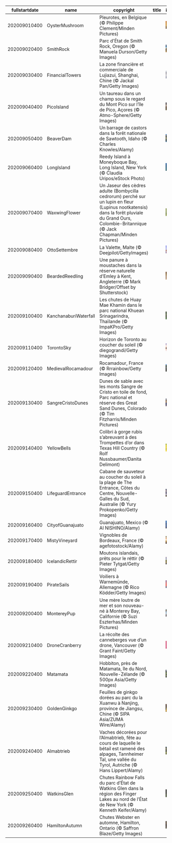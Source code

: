 |fullstartdate|name|copyright|title|image|
|--|--|--|--|--|
202009010400|OysterMushroom|Pleurotes, en Belgique (© Philippe Clement/Minden Pictures)||![](/fr-CA/2020/09/202009010400OysterMushroom.jpg)|
202009020400|SmithRock|Parc d'État de Smith Rock, Oregon (© Manuela Durson/Getty Images)||![](/fr-CA/2020/09/202009020400SmithRock.jpg)|
202009030400|FinancialTowers|La zone financière et commerciale de Lujiazui, Shanghai, Chine (© Jackal Pan/Getty Images)||![](/fr-CA/2020/09/202009030400FinancialTowers.jpg)|
202009040400|PicoIsland|Un taureau dans un champ sous le regard du Mont Pico sur l’île de Pico, Açores (© Atmo-Sphere/Getty Images)||![](/fr-CA/2020/09/202009040400PicoIsland.jpg)|
202009050400|BeaverDam|Un barrage de castors dans la forêt nationale de Sawtooth, Idaho (© Charles Knowles/Alamy)||![](/fr-CA/2020/09/202009050400BeaverDam.jpg)|
202009060400|LongIsland|Reedy Island à Moneyboque Bay, Long Island, New York (© Claudia Uripos/eStock Photo)||![](/fr-CA/2020/09/202009060400LongIsland.jpg)|
202009070400|WaxwingFlower|Un Jaseur des cèdres adulte (Bombycilla cedrorum) perché sur un lupin en fleur (Lupinus nootkatensis) dans la forêt pluviale du Grand Ours, Colombie-Britannique (© Jack Chapman/Minden Pictures)||![](/fr-CA/2020/09/202009070400WaxwingFlower.jpg)|
202009080400|OttoSettembre|La Valette, Malte (© Deejpilot/GettyImages)||![](/fr-CA/2020/09/202009080400OttoSettembre.jpg)|
202009090400|BeardedReedling|Une panure à moustaches dans la réserve naturelle d’Emley à Kent, Angleterre (© Mark Bridger/Offset by Shutterstock)||![](/fr-CA/2020/09/202009090400BeardedReedling.jpg)|
202009100400|KanchanaburiWaterfall|Les chutes de Huay Mae Khamin dans le parc national Khuean Srinagarindra, Thaïlande (© ImpaKPro/Getty Images)||![](/fr-CA/2020/09/202009100400KanchanaburiWaterfall.jpg)|
202009110400|TorontoSky|Horizon de Toronto au coucher du soleil (© diegograndi/Getty Images)||![](/fr-CA/2020/09/202009110400TorontoSky.jpg)|
202009120400|MedievalRocamadour|Rocamadour, France (© Rrrainbow/Getty Images)||![](/fr-CA/2020/09/202009120400MedievalRocamadour.jpg)|
202009130400|SangreCristoDunes|Dunes de sable avec les monts Sangre de Cristo en toile de fond, Parc national et réserve des Great Sand Dunes, Colorado (© Tim Fitzharris/Minden Pictures)||![](/fr-CA/2020/09/202009130400SangreCristoDunes.jpg)|
202009140400|YellowBells|Colibri à gorge rubis s’abreuvant à des Trompettes d’or dans Texas Hill Country (© Rolf Nussbaumer/Danita Delimont)||![](/fr-CA/2020/09/202009140400YellowBells.jpg)|
202009150400|LifeguardEntrance|Cabane de sauveteur au coucher du soleil à la plage de The Entrance, Côtes du Centre, Nouvelle-Galles du Sud, Australie (© Yury Prokopenko/Getty Images)||![](/fr-CA/2020/09/202009150400LifeguardEntrance.jpg)|
202009160400|CityofGuanajuato|Guanajuato, Mexico (© AI NISHINO/Alamy)||![](/fr-CA/2020/09/202009160400CityofGuanajuato.jpg)|
202009170400|MistyVineyard|Vignobles de Bordeaux, France (© agefotostock/Alamy)||![](/fr-CA/2020/09/202009170400MistyVineyard.jpg)|
202009180400|IcelandicRettir|Moutons islandais, prêts pour le réttir (© Pieter Tytgat/Getty Images)||![](/fr-CA/2020/09/202009180400IcelandicRettir.jpg)|
202009190400|PirateSails|Voiliers à Warnemünde, Allemagne (© Rico Ködder/Getty Images)||![](/fr-CA/2020/09/202009190400PirateSails.jpg)|
202009200400|MontereyPup|Une mère loutre de mer et son nouveau-né à Monterey Bay, Californie (© Suzi Eszterhas/Minden Pictures)||![](/fr-CA/2020/09/202009200400MontereyPup.jpg)|
202009210400|DroneCranberry|La récolte des canneberges vue d’un drone, Vancouver (© Grant Faint/Getty Images)||![](/fr-CA/2020/09/202009210400DroneCranberry.jpg)|
202009220400|Matamata|Hobbiton, près de Matamata, île du Nord, Nouvelle-Zélande (© 500px Asia/Getty Images)||![](/fr-CA/2020/09/202009220400Matamata.jpg)|
202009230400|GoldenGinkgo|Feuilles de ginkgo dorées au parc du la Xuanwu à Nanjing, province de Jiangsu, Chine (© SIPA Asia/ZUMA Wire/Alamy)||![](/fr-CA/2020/09/202009230400GoldenGinkgo.jpg)|
202009240400|Almabtrieb|Vaches décorées pour l’Almabtrieb, fête au cours de laquelle le bétail est ramené des alpages, Tannheimer Tal, une vallée du Tyrol, Autriche (© Hans Lippert/Alamy)||![](/fr-CA/2020/09/202009240400Almabtrieb.jpg)|
202009250400|WatkinsGlen|Chutes Rainbow Falls du parc d’État de Watkins Glen dans la région des Finger Lakes au nord de l’État de New York (© Kenneth Keifer/Alamy)||![](/fr-CA/2020/09/202009250400WatkinsGlen.jpg)|
202009260400|HamiltonAutumn|Chutes Webster en automne, Hamilton, Ontario (© Saffron Blaze/Getty Images)||![](/fr-CA/2020/09/202009260400HamiltonAutumn.jpg)|
